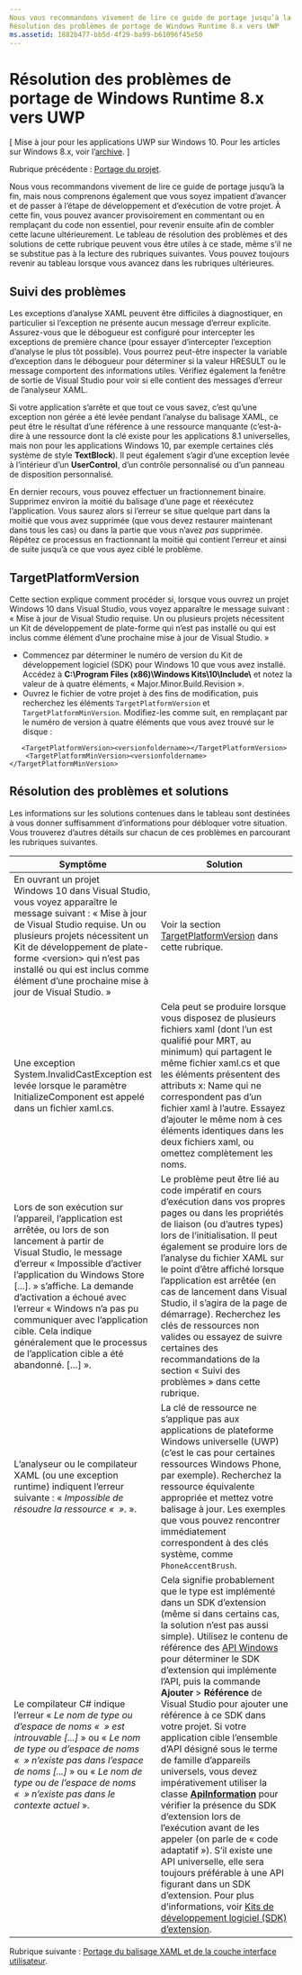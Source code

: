 ```yaml
---
Nous vous recommandons vivement de lire ce guide de portage jusqu’à la fin, mais nous comprenons également que vous soyez impatient d’avancer et de passer à l’étape de développement et d’exécution de votre projet.
Résolution des problèmes de portage de Windows Runtime 8.x vers UWP
ms.assetid: 1882b477-bb5d-4f29-ba99-b61096f45e50
---
```


# Résolution des problèmes de portage de Windows Runtime 8.x vers UWP

\[ Mise à jour pour les applications UWP sur Windows 10. Pour les articles sur Windows 8.x, voir l’[archive](http://go.microsoft.com/fwlink/p/?linkid=619132). \]

Rubrique précédente : [Portage du projet](w8x-to-uwp-porting-to-a-uwp-project.md).

Nous vous recommandons vivement de lire ce guide de portage jusqu’à la fin, mais nous comprenons également que vous soyez impatient d’avancer et de passer à l’étape de développement et d’exécution de votre projet. À cette fin, vous pouvez avancer provisoirement en commentant ou en remplaçant du code non essentiel, pour revenir ensuite afin de combler cette lacune ultérieurement. Le tableau de résolution des problèmes et des solutions de cette rubrique peuvent vous être utiles à ce stade, même s’il ne se substitue pas à la lecture des rubriques suivantes. Vous pouvez toujours revenir au tableau lorsque vous avancez dans les rubriques ultérieures.

## Suivi des problèmes

Les exceptions d’analyse XAML peuvent être difficiles à diagnostiquer, en particulier si l’exception ne présente aucun message d’erreur explicite. Assurez-vous que le débogueur est configuré pour intercepter les exceptions de première chance (pour essayer d’intercepter l’exception d’analyse le plus tôt possible). Vous pourrez peut-être inspecter la variable d’exception dans le débogueur pour déterminer si la valeur HRESULT ou le message comportent des informations utiles. Vérifiez également la fenêtre de sortie de Visual Studio pour voir si elle contient des messages d’erreur de l’analyseur XAML.

Si votre application s’arrête et que tout ce vous savez, c’est qu’une exception non gérée a été levée pendant l’analyse du balisage XAML, ce peut être le résultat d’une référence à une ressource manquante (c’est-à-dire à une ressource dont la clé existe pour les applications 8.1 universelles, mais non pour les applications Windows 10, par exemple certaines clés système de style **TextBlock**). Il peut également s’agir d’une exception levée à l’intérieur d’un **UserControl**, d’un contrôle personnalisé ou d’un panneau de disposition personnalisé.

En dernier recours, vous pouvez effectuer un fractionnement binaire. Supprimez environ la moitié du balisage d’une page et réexécutez l’application. Vous saurez alors si l’erreur se situe quelque part dans la moitié que vous avez supprimée (que vous devez restaurer maintenant dans tous les cas) ou dans la partie que vous n’avez *pas* supprimée. Répétez ce processus en fractionnant la moitié qui contient l’erreur et ainsi de suite jusqu’à ce que vous ayez ciblé le problème.

## TargetPlatformVersion

Cette section explique comment procéder si, lorsque vous ouvrez un projet Windows 10 dans Visual Studio, vous voyez apparaître le message suivant : « Mise à jour de Visual Studio requise. Un ou plusieurs projets nécessitent un Kit de développement de plate-forme <version> qui n’est pas installé ou qui est inclus comme élément d’une prochaine mise à jour de Visual Studio. »

-   Commencez par déterminer le numéro de version du Kit de développement logiciel (SDK) pour Windows 10 que vous avez installé. Accédez à **C:\\Program Files (x86)\\Windows Kits\\10\\Include\\<versionfoldername>** et notez la valeur de *<versionfoldername>* à quatre éléments, « Major.Minor.Build.Revision ».
-   Ouvrez le fichier de votre projet à des fins de modification, puis recherchez les éléments `TargetPlatformVersion` et `TargetPlatformMinVersion`. Modifiez-les comme suit, en remplaçant *<versionfoldername>* par le numéro de version à quatre éléments que vous avez trouvé sur le disque :

```xaml
   <TargetPlatformVersion><versionfoldername></TargetPlatformVersion>
    <TargetPlatformMinVersion><versionfoldername></TargetPlatformMinVersion>
```

## Résolution des problèmes et solutions

Les informations sur les solutions contenues dans le tableau sont destinées à vous donner suffisamment d’informations pour débloquer votre situation. Vous trouverez d’autres détails sur chacun de ces problèmes en parcourant les rubriques suivantes.

| Symptôme | Solution |
|---------|--------|
| En ouvrant un projet Windows 10 dans Visual Studio, vous voyez apparaître le message suivant : « Mise à jour de Visual Studio requise. Un ou plusieurs projets nécessitent un Kit de développement de plate-forme &lt;version&gt; qui n’est pas installé ou qui est inclus comme élément d’une prochaine mise à jour de Visual Studio. » | Voir la section [TargetPlatformVersion](#targetplatformversion) dans cette rubrique. |
| Une exception System.InvalidCastException est levée lorsque le paramètre InitializeComponent est appelé dans un fichier xaml.cs.| Cela peut se produire lorsque vous disposez de plusieurs fichiers xaml (dont l’un est qualifié pour MRT, au minimum) qui partagent le même fichier xaml.cs et que les éléments présentent des attributs x: Name qui ne correspondent pas d’un fichier xaml à l’autre. Essayez d’ajouter le même nom à ces éléments identiques dans les deux fichiers xaml, ou omettez complètement les noms. |
| Lors de son exécution sur l’appareil, l’application est arrêtée, ou lors de son lancement à partir de Visual Studio, le message d’erreur « Impossible d’activer l’application du Windows Store [...]. » s’affiche. La demande d’activation a échoué avec l’erreur « Windows n’a pas pu communiquer avec l’application cible. Cela indique généralement que le processus de l’application cible a été abandonné. \[…\] ». | Le problème peut être lié au code impératif en cours d’exécution dans vos propres pages ou dans les propriétés de liaison (ou d’autres types) lors de l’initialisation. Il peut également se produire lors de l’analyse du fichier XAML sur le point d’être affiché lorsque l’application est arrêtée (en cas de lancement dans Visual Studio, il s’agira de la page de démarrage). Recherchez les clés de ressources non valides ou essayez de suivre certaines des recommandations de la section « Suivi des problèmes » dans cette rubrique.|
| L’analyseur ou le compilateur XAML (ou une exception runtime) indiquent l’erreur suivante : « *Impossible de résoudre la ressource « <resourcekey> ».* ». | La clé de ressource ne s’applique pas aux applications de plateforme Windows universelle (UWP) (c’est le cas pour certaines ressources Windows Phone, par exemple). Recherchez la ressource équivalente appropriée et mettez votre balisage à jour. Les exemples que vous pouvez rencontrer immédiatement correspondent à des clés système, comme `PhoneAccentBrush`. |
| Le compilateur C# indique l’erreur « *Le nom de type ou d’espace de noms « <name> » est introuvable \[...\]* » ou « *Le nom de type ou d’espace de noms « <name> » n’existe pas dans l’espace de noms \[...\]* » ou « *Le nom de type ou de l’espace de noms « <name> » n’existe pas dans le contexte actuel* ». | Cela signifie probablement que le type est implémenté dans un SDK d’extension (même si dans certains cas, la solution n’est pas aussi simple). Utilisez le contenu de référence des [API Windows](https://msdn.microsoft.com/library/windows/apps/bg124285) pour déterminer le SDK d’extension qui implémente l’API, puis la commande **Ajouter** > **Référence** de Visual Studio pour ajouter une référence à ce SDK dans votre projet. Si votre application cible l’ensemble d’API désigné sous le terme de famille d’appareils universels, vous devez impérativement utiliser la classe [**ApiInformation**](https://msdn.microsoft.com/library/windows/apps/dn949001) pour vérifier la présence du SDK d’extension lors de l’exécution avant de les appeler (on parle de « code adaptatif »). S’il existe une API universelle, elle sera toujours préférable à une API figurant dans un SDK d’extension. Pour plus d’informations, voir [Kits de développement logiciel (SDK) d’extension](w8x-to-uwp-porting-to-a-uwp-project.md#extension-sdks). |

Rubrique suivante : [Portage du balisage XAML et de la couche interface utilisateur](w8x-to-uwp-porting-xaml-and-ui.md).



<!--HONumber=Mar16_HO1-->


